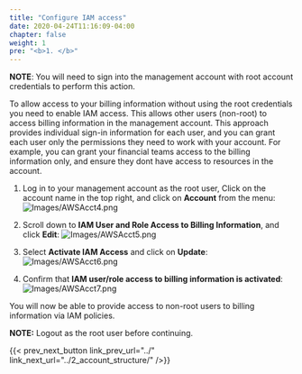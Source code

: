 ```yaml
---
title: "Configure IAM access"
date: 2020-04-24T11:16:09-04:00
chapter: false
weight: 1
pre: "<b>1. </b>"
---
```

**NOTE**: You will need to sign into the management account with root account credentials to perform this action.

To allow access to your billing information without using the root credentials you need to enable IAM access. This allows other users (non-root) to access billing information in the management account. This approach provides individual sign-in information for each user, and you can grant each user only the permissions they need to work with your account. For example, you can grant your financial teams access to the billing information only, and ensure they dont have access to resources in the account. 


1. Log in to your management account as the root user, Click on the account name in the top right, and click on **Account** from the menu:
![Images/AWSAcct4.png](/Cost/100_1_AWS_Account_Setup/Images/AWSAcct4.png)

2. Scroll down to **IAM User and Role Access to Billing Information**, and click **Edit**:
![Images/AWSAcct5.png](/Cost/100_1_AWS_Account_Setup/Images/AWSAcct5.png)

3. Select **Activate IAM Access** and click on **Update**:
![Images/AWSAcct6.png](/Cost/100_1_AWS_Account_Setup/Images/AWSAcct6.png)

4. Confirm that **IAM user/role access to billing information is activated**:
![Images/AWSAcct7.png](/Cost/100_1_AWS_Account_Setup/Images/AWSAcct7.png)

You will now be able to provide access to non-root users to billing information via IAM policies.

**NOTE:** Logout as the root user before continuing.

{{< prev_next_button link_prev_url="../" link_next_url="../2_account_structure/" />}}
